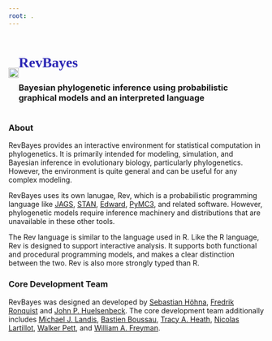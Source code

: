 ```yaml
---
root: .
---
```

<div class="row" style="display: flex; align-items: center;">
<div class="col-xs-2">
  <img src="{{ site.baseurl }}/assets/img/gm-tree.svg" alt="" width="100%" />
</div>
<div class="col-xs-10">
  <h1 style="font-family:'Raleway'"><font color="#2D28B5"><b>RevBayes</b></font></h1>
  <h3>Bayesian phylogenetic inference using probabilistic graphical models and an interpreted language</h3>
</div>
</div>


### About

RevBayes provides an interactive environment for statistical computation in phylogenetics. It is primarily intended for modeling, simulation, and Bayesian inference in evolutionary biology, particularly phylogenetics. However, the environment is quite general and can be useful for any complex modeling.

RevBayes uses its own lanugae, Rev, which is a probabilistic programming language like [JAGS](http://mcmc-jags.sourceforge.net/), [STAN](http://mc-stan.org/), [Edward](http://edwardlib.org/), [PyMC3](http://docs.pymc.io/intro.html), and related software. However, phylogenetic models require inference machinery and distributions that are unavailable in these other tools.

The Rev language is similar to the language used in R. Like the R language, Rev is designed to support interactive analysis. It supports both functional and procedural programming models, and makes a clear distinction between the two. Rev is also more strongly typed than R.

### Core Development Team

RevBayes was designed an developed by [Sebastian Höhna](http://evol.bio.lmu.de/people/group_leaders/hoehna/index.html), [Fredrik Ronquist](http://www.nrm.se/english/researchandcollections/bioinformaticsandgenetics/staffandcontact/fredrikronquist.9003433.html) and [John P. Huelsenbeck](http://cteg.berkeley.edu/huelsenbeck.html).
The core development team additionally includes [Michael J. Landis](http://mlandis.github.io/), [Bastien Boussau](https://sites.google.com/site/bastienboussau/), [Tracy A. Heath](http://phyloworks.org/), [Nicolas Lartillot](http://lbbe.univ-lyon1.fr/-Lartillot-Nicolas-.html?lang=fr), [Walker Pett](http://willpett.github.io/), and [William A. Freyman](https://willfreyman.org/).

